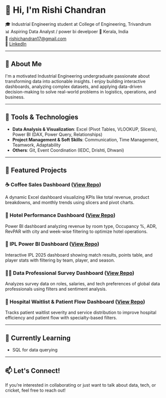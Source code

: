 # 👋 Hi, I'm Rishi Chandran

🎓 Industrial Engineering student at College of Engineering, Trivandrum  
📊 Aspiring Data Analyst / power bi develpoer 
📍 Kerala, India  
📧 rishichandran17@gmail.com  
🔗 [LinkedIn](https://www.linkedin.com/in/rishi-chandran-525970262/) 

---

## 🚀 About Me

I'm a motivated Industrial Engineering undergraduate passionate about transforming data into actionable insights. I enjoy building interactive dashboards, analyzing complex datasets, and applying data-driven decision-making to solve real-world problems in logistics, operations, and business.

---

## 💼 Tools & Technologies

- **Data Analysis & Visualization**: Excel (Pivot Tables, VLOOKUP, Slicers), Power BI (DAX, Power Query, Relationships)
- **Project Management & Soft Skills**: Communication, Time Management, Teamwork, Adaptability
- **Others**: Git, Event Coordination (IEDC, Drishti, Dhwani)

---

## 🧠 Featured Projects

### ☕ Coffee Sales Dashboard ([View Repo](https://github.com/rishichandran1417/coffee-sales-dashboard))
A dynamic Excel dashboard visualizing KPIs like total revenue, product breakdowns, and monthly trends using slicers and pivot charts.

### 🏨 Hotel Performance Dashboard ([View Repo](https://github.com/rishichandran1417/hospiyality))
Power BI dashboard analyzing revenue by room type, Occupancy %, ADR, RevPAR with city and week-wise filtering to optimize hotel operations.

### 🏏 IPL Power BI Dashboard ([View Repo](https://github.com/rishichandran1417/ipl_dashboard))
Interactive IPL 2025 dashboard showing match results, points table, and player stats with filtering by team, player, and season.

### 🧑‍💼 Data Professional Survey Dashboard ([View Repo](https://github.com/rishichandran1417/survey))
Analyzes survey data on roles, salaries, and tech preferences of global data professionals using filters and sentiment analysis.

### 🏥 Hospital Waitlist & Patient Flow Dashboard ([View Repo](https://github.com/rishichandran1417/hospital_waitlist))
Tracks patient waitlist severity and service distribution to improve hospital efficiency and patient flow with specialty-based filters.

---

## 🌱 Currently Learning

- SQL for data querying

---

## 📫 Let's Connect!

If you’re interested in collaborating or just want to talk about data, tech, or cricket, feel free to reach out!
